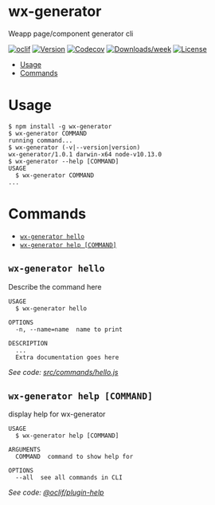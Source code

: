 wx-generator
============

Weapp page/component generator cli

[![oclif](https://img.shields.io/badge/cli-oclif-brightgreen.svg)](https://oclif.io)
[![Version](https://img.shields.io/npm/v/wx-generator.svg)](https://npmjs.org/package/wx-generator)
[![Codecov](https://codecov.io/gh/tim1023/wx-generator/branch/master/graph/badge.svg)](https://codecov.io/gh/tim1023/wx-generator)
[![Downloads/week](https://img.shields.io/npm/dw/wx-generator.svg)](https://npmjs.org/package/wx-generator)
[![License](https://img.shields.io/npm/l/wx-generator.svg)](https://github.com/tim1023/wx-generator/blob/master/package.json)

<!-- toc -->
* [Usage](#usage)
* [Commands](#commands)
<!-- tocstop -->
# Usage
<!-- usage -->
```sh-session
$ npm install -g wx-generator
$ wx-generator COMMAND
running command...
$ wx-generator (-v|--version|version)
wx-generator/1.0.1 darwin-x64 node-v10.13.0
$ wx-generator --help [COMMAND]
USAGE
  $ wx-generator COMMAND
...
```
<!-- usagestop -->
# Commands
<!-- commands -->
* [`wx-generator hello`](#wx-generator-hello)
* [`wx-generator help [COMMAND]`](#wx-generator-help-command)

## `wx-generator hello`

Describe the command here

```
USAGE
  $ wx-generator hello

OPTIONS
  -n, --name=name  name to print

DESCRIPTION
  ...
  Extra documentation goes here
```

_See code: [src/commands/hello.js](https://github.com/tim1023/wx-generator/blob/v1.0.1/src/commands/hello.js)_

## `wx-generator help [COMMAND]`

display help for wx-generator

```
USAGE
  $ wx-generator help [COMMAND]

ARGUMENTS
  COMMAND  command to show help for

OPTIONS
  --all  see all commands in CLI
```

_See code: [@oclif/plugin-help](https://github.com/oclif/plugin-help/blob/v2.1.4/src/commands/help.ts)_
<!-- commandsstop -->
